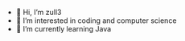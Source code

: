 - 👋 Hi, I’m zull3
- 👀 I’m interested in coding and computer science  
- 🌱 I’m currently learning Java

<!---
zull3/zull3 is a ✨ special ✨ repository because its `README.md` (this file) appears on your GitHub profile.
You can click the Preview link to take a look at your changes.
--->
